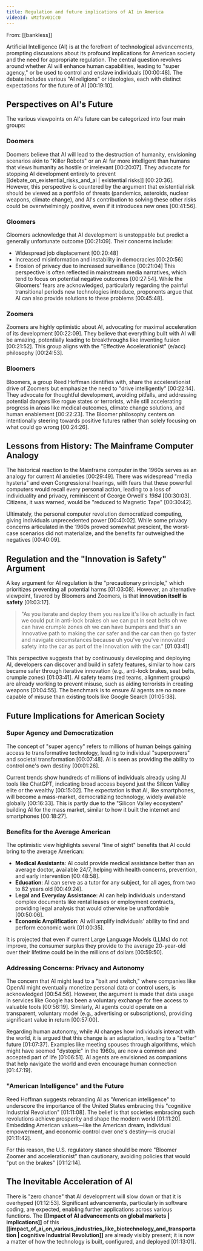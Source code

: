 ```yaml
---
title: Regulation and future implications of AI in America
videoId: vMzfav01Cc0
---
```


From: [[bankless]] <br/> 

Artificial Intelligence (AI) is at the forefront of technological advancements, prompting discussions about its profound implications for American society and the need for appropriate regulation. The central question revolves around whether AI will enhance human capabilities, leading to "super agency," or be used to control and enslave individuals <a class="yt-timestamp" data-t="00:00:48">[00:00:48]</a>. The debate includes various "AI religions" or ideologies, each with distinct expectations for the future of AI <a class="yt-timestamp" data-t="00:19:10">[00:19:10]</a>.

## Perspectives on AI's Future

The various viewpoints on AI's future can be categorized into four main groups:

### Doomers
Doomers believe that AI will lead to the destruction of humanity, envisioning scenarios akin to "Killer Robots" or an AI far more intelligent than humans that views humanity as hostile or irrelevant <a class="yt-timestamp" data-t="00:20:07">[00:20:07]</a>. They advocate for stopping AI development entirely to prevent [[debate_on_existential_risks_and_ai | existential risks]] <a class="yt-timestamp" data-t="00:20:36">[00:20:36]</a>. However, this perspective is countered by the argument that existential risk should be viewed as a portfolio of threats (pandemics, asteroids, nuclear weapons, climate change), and AI's contribution to solving these other risks could be overwhelmingly positive, even if it introduces new ones <a class="yt-timestamp" data-t="00:41:56">[00:41:56]</a>.

### Gloomers
Gloomers acknowledge that AI development is unstoppable but predict a generally unfortunate outcome <a class="yt-timestamp" data-t="00:21:09">[00:21:09]</a>. Their concerns include:
*   Widespread job displacement <a class="yt-timestamp" data-t="00:20:48">[00:20:48]</a>
*   Increased misinformation and instability in democracies <a class="yt-timestamp" data-t="00:20:56">[00:20:56]</a>
*   Erosion of privacy due to increased surveillance <a class="yt-timestamp" data-t="00:21:04">[00:21:04]</a>
This perspective is often reflected in mainstream media narratives, which tend to focus on potential negative outcomes <a class="yt-timestamp" data-t="00:27:54">[00:27:54]</a>. While the Gloomers' fears are acknowledged, particularly regarding the painful transitional periods new technologies introduce, proponents argue that AI can also provide solutions to these problems <a class="yt-timestamp" data-t="00:45:48">[00:45:48]</a>.

### Zoomers
Zoomers are highly optimistic about AI, advocating for maximal acceleration of its development <a class="yt-timestamp" data-t="00:22:09">[00:22:09]</a>. They believe that everything built with AI will be amazing, potentially leading to breakthroughs like inventing fusion <a class="yt-timestamp" data-t="00:21:52">[00:21:52]</a>. This group aligns with the "Effective Accelerationist" (e/acc) philosophy <a class="yt-timestamp" data-t="00:24:53">[00:24:53]</a>.

### Bloomers
Bloomers, a group Reed Hoffman identifies with, share the accelerationist drive of Zoomers but emphasize the need to "drive intelligently" <a class="yt-timestamp" data-t="00:22:14">[00:22:14]</a>. They advocate for thoughtful development, avoiding pitfalls, and addressing potential dangers like rogue states or terrorists, while still accelerating progress in areas like medical outcomes, climate change solutions, and human enablement <a class="yt-timestamp" data-t="00:22:23">[00:22:23]</a>. The Bloomer philosophy centers on intentionally steering towards positive futures rather than solely focusing on what could go wrong <a class="yt-timestamp" data-t="00:24:26">[00:24:26]</a>.

## Lessons from History: The Mainframe Computer Analogy

The historical reaction to the Mainframe computer in the 1960s serves as an analogy for current AI anxieties <a class="yt-timestamp" data-t="00:29:49">[00:29:49]</a>. There was widespread "media hysteria" and even Congressional hearings, with fears that these powerful computers would recall every personal action, leading to a loss of individuality and privacy, reminiscent of George Orwell's *1984* <a class="yt-timestamp" data-t="00:30:03">[00:30:03]</a>. Citizens, it was warned, would be "reduced to Magnetic Tape" <a class="yt-timestamp" data-t="00:30:42">[00:30:42]</a>.

Ultimately, the personal computer revolution democratized computing, giving individuals unprecedented power <a class="yt-timestamp" data-t="00:40:02">[00:40:02]</a>. While some privacy concerns articulated in the 1960s proved somewhat prescient, the worst-case scenarios did not materialize, and the benefits far outweighed the negatives <a class="yt-timestamp" data-t="00:40:09">[00:40:09]</a>.

## Regulation and the "Innovation is Safety" Argument

A key argument for AI regulation is the "precautionary principle," which prioritizes preventing all potential harms <a class="yt-timestamp" data-t="01:03:08">[01:03:08]</a>. However, an alternative viewpoint, favored by Bloomers and Zoomers, is that **innovation itself is safety** <a class="yt-timestamp" data-t="01:03:17">[01:03:17]</a>.

> "As you iterate and deploy them you realize it's like oh actually in fact we could put in anti-lock brakes oh we can put in seat belts oh we can have crumple zones oh we can have bumpers and that's an Innovative path to making the car safer and the car can then go faster and navigate circumstances because uh you've you've innovated safety into the car as part of the Innovation with the car." <a class="yt-timestamp" data-t="01:03:41">[01:03:41]</a>

This perspective suggests that by continuously developing and deploying AI, developers can discover and build in safety features, similar to how cars became safer through iterative innovation (e.g., anti-lock brakes, seat belts, crumple zones) <a class="yt-timestamp" data-t="01:03:41">[01:03:41]</a>. AI safety teams (red teams, alignment groups) are already working to prevent misuse, such as aiding terrorists in creating weapons <a class="yt-timestamp" data-t="01:04:55">[01:04:55]</a>. The benchmark is to ensure AI agents are no more capable of misuse than existing tools like Google Search <a class="yt-timestamp" data-t="01:05:38">[01:05:38]</a>.

## Future Implications for American Society

### Super Agency and Democratization
The concept of "super agency" refers to millions of human beings gaining access to transformative technology, leading to individual "superpowers" and societal transformation <a class="yt-timestamp" data-t="00:07:48">[00:07:48]</a>. AI is seen as providing the ability to control one's own destiny <a class="yt-timestamp" data-t="00:01:26">[00:01:26]</a>.

Current trends show hundreds of millions of individuals already using AI tools like ChatGPT, indicating broad access beyond just the Silicon Valley elite or the wealthy <a class="yt-timestamp" data-t="00:15:02">[00:15:02]</a>. The expectation is that AI, like smartphones, will become a mass-market, democratizing technology, widely available globally <a class="yt-timestamp" data-t="00:16:33">[00:16:33]</a>. This is partly due to the "Silicon Valley ecosystem" building AI for the mass market, similar to how it built the internet and smartphones <a class="yt-timestamp" data-t="00:18:27">[00:18:27]</a>.

### Benefits for the Average American
The optimistic view highlights several "line of sight" benefits that AI could bring to the average American:
*   **Medical Assistants**: AI could provide medical assistance better than an average doctor, available 24/7, helping with health concerns, prevention, and early intervention <a class="yt-timestamp" data-t="00:48:58">[00:48:58]</a>.
*   **Education**: AI can serve as a tutor for any subject, for all ages, from two to 82 years old <a class="yt-timestamp" data-t="00:49:24">[00:49:24]</a>.
*   **Legal and Everyday Assistance**: AI can help individuals understand complex documents like rental leases or employment contracts, providing legal analysis that would otherwise be unaffordable <a class="yt-timestamp" data-t="00:50:06">[00:50:06]</a>.
*   **Economic Amplification**: AI will amplify individuals' ability to find and perform economic work <a class="yt-timestamp" data-t="01:00:35">[01:00:35]</a>.

It is projected that even if current Large Language Models (LLMs) do not improve, the consumer surplus they provide to the average 20-year-old over their lifetime could be in the millions of dollars <a class="yt-timestamp" data-t="00:59:50">[00:59:50]</a>.

### Addressing Concerns: Privacy and Autonomy
The concern that AI might lead to a "bait and switch," where companies like OpenAI might eventually monetize personal data or control users, is acknowledged <a class="yt-timestamp" data-t="00:54:56">[00:54:56]</a>. However, the argument is made that data usage in services like Google has been a voluntary exchange for free access to valuable tools <a class="yt-timestamp" data-t="00:56:19">[00:56:19]</a>. Similarly, AI agents could operate on a transparent, voluntary model (e.g., advertising or subscriptions), providing significant value in return <a class="yt-timestamp" data-t="00:57:00">[00:57:00]</a>.

Regarding human autonomy, while AI changes how individuals interact with the world, it is argued that this change is an adaptation, leading to a "better" future <a class="yt-timestamp" data-t="01:07:37">[01:07:37]</a>. Examples like meeting spouses through algorithms, which might have seemed "dystopic" in the 1960s, are now a common and accepted part of life <a class="yt-timestamp" data-t="01:06:51">[01:06:51]</a>. AI agents are envisioned as companions that help navigate the world and even encourage human connection <a class="yt-timestamp" data-t="01:47:19">[01:47:19]</a>.

### "American Intelligence" and the Future
Reed Hoffman suggests rebranding AI as "American intelligence" to underscore the importance of the United States embracing this "cognitive Industrial Revolution" <a class="yt-timestamp" data-t="01:11:08">[01:11:08]</a>. The belief is that societies embracing such revolutions achieve prosperity and shape the modern world <a class="yt-timestamp" data-t="01:11:20">[01:11:20]</a>. Embedding American values—like the American dream, individual empowerment, and economic control over one's destiny—is crucial <a class="yt-timestamp" data-t="01:11:42">[01:11:42]</a>.

For this reason, the U.S. regulatory stance should be more "Bloomer Zoomer and accelerationist" than cautionary, avoiding policies that would "put on the brakes" <a class="yt-timestamp" data-t="01:12:14">[01:12:14]</a>.

## The Inevitable Acceleration of AI
There is "zero chance" that AI development will slow down or that it is overhyped <a class="yt-timestamp" data-t="01:12:53">[01:12:53]</a>. Significant advancements, particularly in software coding, are expected, enabling further applications across various functions. The **[[Impact of AI advancements on global markets | implications]]** of this **[[impact_of_ai_on_various_industries_like_biotechnology_and_transportation | cognitive Industrial Revolution]]** are already visibly present; it is now a matter of how the technology is built, configured, and deployed <a class="yt-timestamp" data-t="01:13:01">[01:13:01]</a>.